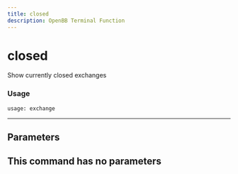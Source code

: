 ```yaml
---
title: closed
description: OpenBB Terminal Function
---
```


# closed

Show currently closed exchanges
### Usage 
```python
usage: exchange
```
---
## Parameters
This command has no parameters
---
